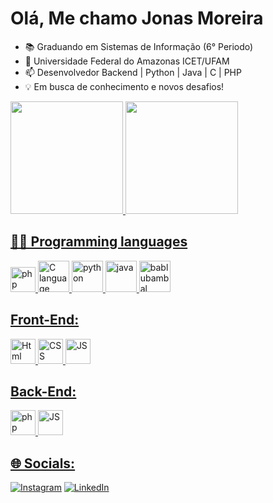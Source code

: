 # Olá, Me chamo Jonas Moreira

- 📚 Graduando em Sistemas de Informação (6° Periodo)
- 🌱 Universidade Federal do Amazonas ICET/UFAM
- 📫 Desenvolvedor Backend | Python | Java | C | PHP
- 💡 Em busca de conhecimento e novos desafios!

  
<div>
  <align = "centro">
  <a href="https://github.com/JonasMoreira5">
  <img height="180em" src="https://github-readme-stats.vercel.app/api?username=JonasMoreira5&show_icons=true&theme=dark&include_all_commits=true&count_private=true"/>
  <img height="180em" src="https://github-readme-stats.vercel.app/api/top-langs/?username=JonasMoreira5&layout=compact&langs_count=7&theme=dark"/>
</div>
    
##  👨‍💻  Programming languages
<p align='left'>
<img src="https://raw.githubusercontent.com/bablubambal/All_logo_and_pictures/1ac69ce5fbc389725f16f989fa53c62d6e1b4883/social%20icons/php.svg" alt="php" height="40" width="40" />
<img src="https://raw.githubusercontent.com/bablubambal/All_logo_and_pictures/1ac69ce5fbc389725f16f989fa53c62d6e1b4883/programming%20languages/c.svg" alt="C language" height="50" width="50" />
<img src="https://raw.githubusercontent.com/bablubambal/All_logo_and_pictures/1ac69ce5fbc389725f16f989fa53c62d6e1b4883/programming%20languages/python.svg" alt="python" height="50" width="50" /> 
<img src="https://raw.githubusercontent.com/bablubambal/All_logo_and_pictures/1ac69ce5fbc389725f16f989fa53c62d6e1b4883/programming%20languages/java.svg" alt="java" height="50" width="50" /> 
<img src="https://raw.githubusercontent.com/bablubambal/All_logo_and_pictures/1ac69ce5fbc389725f16f989fa53c62d6e1b4883/programming%20languages/javascript.svg" alt="bablubambal" height="50" width="50" /> 
</p>

## Front-End:

<p align='left'>
<img src="https://raw.githubusercontent.com/bablubambal/All_logo_and_pictures/1ac69ce5fbc389725f16f989fa53c62d6e1b4883/social%20icons/html5.svg" alt="Html" height="40" width="40" />
<img src="https://raw.githubusercontent.com/bablubambal/All_logo_and_pictures/1ac69ce5fbc389725f16f989fa53c62d6e1b4883/social%20icons/css3.svg" alt="CSS" height="40" width="40" />
<img src="https://raw.githubusercontent.com/bablubambal/All_logo_and_pictures/1ac69ce5fbc389725f16f989fa53c62d6e1b4883/social%20icons/javascript.svg" alt="JS" height="40" width="40" /> 

</p>

## Back-End:

<p align='left'>
<img src="https://raw.githubusercontent.com/bablubambal/All_logo_and_pictures/1ac69ce5fbc389725f16f989fa53c62d6e1b4883/social%20icons/php.svg" alt="php" height="40" width="40" />
<!-- <img src="https://raw.githubusercontent.com/bablubambal/All_logo_and_pictures/1ac69ce5fbc389725f16f989fa53c62d6e1b4883/frameworks/nodejs.svg" alt="node js" height="50" width="50" /> -->
<img src="https://raw.githubusercontent.com/bablubambal/All_logo_and_pictures/1ac69ce5fbc389725f16f989fa53c62d6e1b4883/social%20icons/javascript.svg" alt="JS" height="40" width="40" /> 

</p>

## 🌐 Socials:
[![Instagram](https://img.shields.io/badge/Instagram-%23E4405F.svg?logo=Instagram&logoColor=white)](https://www.instagram.com/jonas.moreiraj?igshid=MzMyNGUyNmU2YQ%3D%3D) [![LinkedIn](https://img.shields.io/badge/LinkedIn-%230077B5.svg?logo=linkedin&logoColor=white)](https://www.linkedin.com/in/jonas-moreira28)
   
    
  

